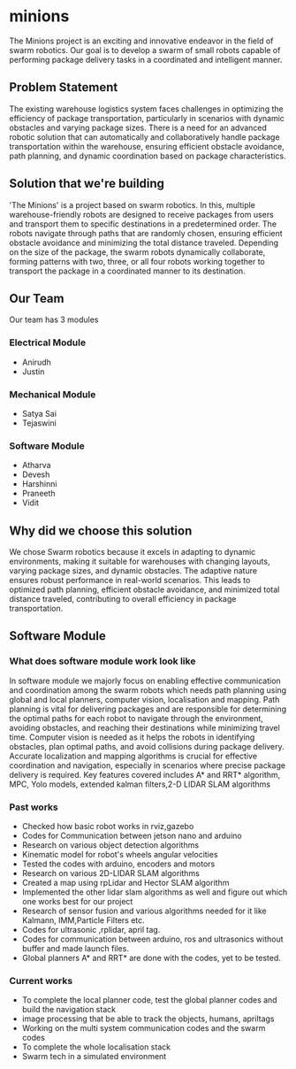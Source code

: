 # minions
The Minions project is an exciting and innovative endeavor in the field of swarm robotics. Our goal is to develop a swarm of small robots capable of performing package delivery tasks in a coordinated and intelligent manner.

## Problem Statement

The existing warehouse logistics system faces challenges in optimizing the efficiency of package transportation, particularly in scenarios with dynamic obstacles and varying package sizes. There is a need for an advanced robotic solution that can automatically and collaboratively handle package transportation within the warehouse, ensuring efficient obstacle avoidance, path planning, and dynamic coordination based on package characteristics.

## Solution that we're building

'The Minions' is a project based on swarm robotics. In this, multiple warehouse-friendly robots are designed to receive packages from users and transport them to specific destinations in a predetermined order. The robots navigate through paths that are randomly chosen, ensuring efficient obstacle avoidance and minimizing the total distance traveled. Depending on the size of the package, the swarm robots dynamically collaborate, forming patterns with two, three, or all four robots working together to transport the package in a coordinated manner to its destination.


## Our Team

Our team has 3 modules

### Electrical Module
- Anirudh
- Justin

### Mechanical Module
- Satya Sai
- Tejaswini

### Software Module
- Atharva
- Devesh
- Harshinni
- Praneeth
- Vidit

## Why did we choose this solution

We chose Swarm robotics because it excels in adapting to dynamic environments, making it suitable for warehouses with changing layouts, varying package sizes, and dynamic obstacles. The adaptive nature ensures robust performance in real-world scenarios. This leads to optimized path planning, efficient obstacle avoidance, and minimized total distance traveled, contributing to overall efficiency in package transportation.


## Software Module

### What does software module work look like

In software module we majorly focus on enabling effective communication and coordination among the swarm robots which needs path planning using global and local planners, computer vision, localisation and mapping. Path planning is vital for delivering packages and are responsible for determining the optimal paths for each robot to navigate through the environment, avoiding obstacles, and reaching their destinations while minimizing travel time. Computer vision is needed as it helps the robots in identifying obstacles, plan optimal paths, and avoid collisions during package delivery. Accurate localization and mapping algorithms is crucial for effective coordination and navigation, especially in scenarios where precise package delivery is required. Key features covered includes A* and RRT* algorithm, MPC, Yolo models, extended kalman filters,2-D LIDAR SLAM algorithms

### Past works

- Checked how basic robot works in rviz,gazebo
- Codes for Communication between jetson nano and arduino
- Research on various object detection algorithms
- Kinematic model for robot's wheels angular velocities
- Tested the codes with arduino, encoders and motors
- Research on various 2D-LIDAR SLAM algorithms
- Created a map using rpLidar and Hector SLAM algorithm
- Implemented the other lidar slam algorithms as well and figure out which one works best for our project
- Research of sensor fusion and various algorithms needed for it like Kalmann, IMM,Particle Filters etc.
- Codes for ultrasonic ,rplidar, april tag.
- Codes for communication between arduino, ros and ultrasonics without buffer and made launch files.
- Global planners A* and RRT* are done with the codes, yet to be tested.

### Current works


- To complete the local planner code, test the global planner codes and  build the navigation stack
- image processing that be able to track the objects, humans, apriltags
- Working on the multi system communication codes and the swarm codes
- To complete the whole localisation stack
- Swarm tech in a simulated environment

